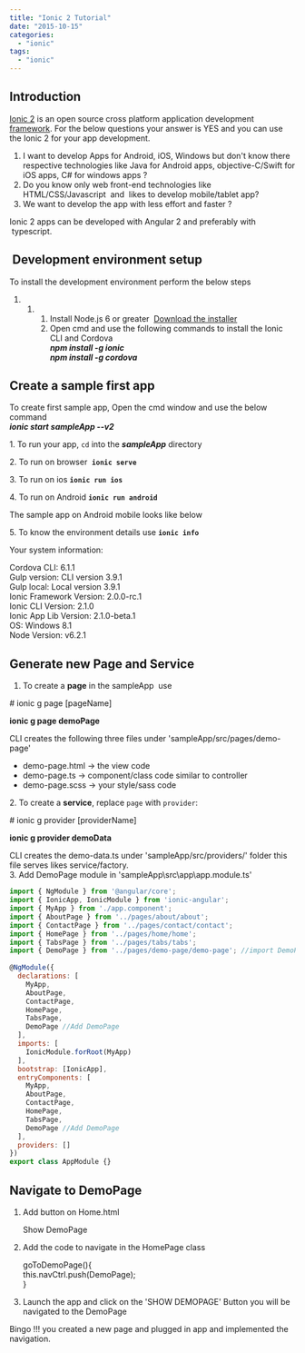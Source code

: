 ```yaml
---
title: "Ionic 2 Tutorial"
date: "2015-10-15"
categories: 
  - "ionic"
tags: 
  - "ionic"
---
```


## Introduction

[Ionic 2](http://ionicframework.com/docs/v2/) is an open source cross platform application development [framework](http://ionicframework.com/). For the below questions your answer is YES and you can use the Ionic 2 for your app development.  

1. I want to develop Apps for Android, iOS, Windows but don't know there respective technologies like Java for Android apps, objective-C/Swift for iOS apps, C# for windows apps ?
2. Do you know only web front-end technologies like HTML/CSS/Javascript  and  likes to develop mobile/tablet app?
3. We want to develop the app with less effort and faster ?

Ionic 2 apps can be developed with Angular 2 and preferably with  typescript.  

##  Development environment setup

To install the development environment perform the below steps  

1. 1. 1. Install Node.js 6 or greater  [Download the installer](https://nodejs.org/en/)
        2. Open cmd and use the following commands to install the Ionic CLI and Cordova  
            **_npm install -g ionic_**  
            **_npm install -g cordova_**

## Create a sample first app

To create first sample app, Open the cmd window and use the below command  
_**ionic start sampleApp --v2**_

1\. To run your app, `cd` into the _**sampleApp**_ directory

2\. To run on browser  **`ionic serve`**

3\. To run on ios **`ionic run ios`**

4\. To run on Android **`ionic run android`**

The sample app on Android mobile looks like below

  

5\. To know the environment details use **`ionic info`**  

Your system information:  
  
Cordova CLI: 6.1.1  
Gulp version: CLI version 3.9.1  
Gulp local: Local version 3.9.1  
Ionic Framework Version: 2.0.0-rc.1  
Ionic CLI Version: 2.1.0  
Ionic App Lib Version: 2.1.0-beta.1  
OS: Windows 8.1  
Node Version: v6.2.1

## Generate new Page and Service

1. To create a **page** in the sampleApp  use

\# ionic g page [pageName]

**ionic g page demoPage**

CLI creates the following three files under 'sampleApp/src/pages/demo-page'

- demo-page.html -> the view code
- demo-page.ts -> component/class code similar to controller
- demo-page.scss -> your style/sass code

2\. To create a **service**, replace `page` with `provider`:  

\# ionic g provider [providerName]

**ionic g provider demoData**

CLI creates the demo-data.ts under 'sampleApp/src/providers/' folder this file serves likes service/factory.  
3\. Add DemoPage module in 'sampleApp\\src\\app\\app.module.ts'  

```js
import { NgModule } from '@angular/core';  
import { IonicApp, IonicModule } from 'ionic-angular';  
import { MyApp } from './app.component';  
import { AboutPage } from '../pages/about/about';  
import { ContactPage } from '../pages/contact/contact';  
import { HomePage } from '../pages/home/home';  
import { TabsPage } from '../pages/tabs/tabs';  
import { DemoPage } from '../pages/demo-page/demo-page'; //import DemoPage   
  
@NgModule({  
  declarations: [ 
    MyApp,  
    AboutPage,  
    ContactPage,  
    HomePage,  
    TabsPage,  
    DemoPage //Add DemoPage  
  ],  
  imports: [ 
    IonicModule.forRoot(MyApp)  
  ],  
  bootstrap: [IonicApp],  
  entryComponents: [ 
    MyApp,  
    AboutPage,  
    ContactPage,  
    HomePage,  
    TabsPage,  
    DemoPage //Add DemoPage  
  ],  
  providers: []  
})  
export class AppModule {}  
```

## Navigate to DemoPage

1. Add button on Home.html
    
    Show DemoPage
    
2. Add the code to navigate in the HomePage class
    
     goToDemoPage(){  
     this.navCtrl.push(DemoPage);  
     }
    
3. Launch the app and click on the 'SHOW DEMOPAGE' Button you will be navigated to the DemoPage

Bingo !!! you created a new page and plugged in app and implemented the navigation.
